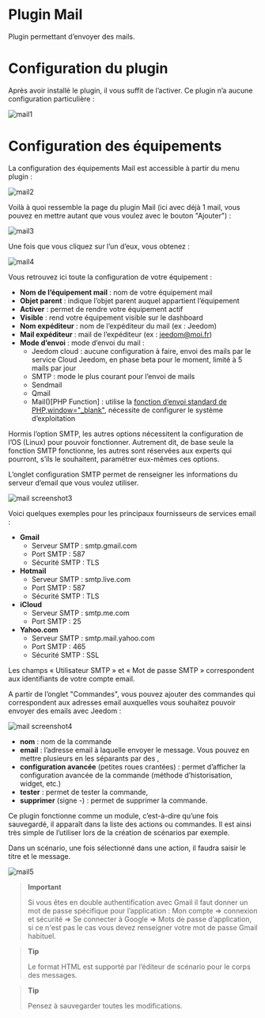 # Plugin Mail

Plugin permettant d’envoyer des mails.

# Configuration du plugin 

Après avoir installé le plugin, il vous suffit de l’activer. Ce plugin n’a aucune configuration particulière :

![mail1](../images/mail1.PNG)

# Configuration des équipements 

La configuration des équipements Mail est accessible à partir du menu plugin :

![mail2](../images/mail2.PNG)

Voilà à quoi ressemble la page du plugin Mail (ici avec déjà 1 mail, vous pouvez en mettre autant que vous voulez avec le bouton "Ajouter") :

![mail3](../images/mail3.PNG)

Une fois que vous cliquez sur l’un d’eux, vous obtenez :

![mail4](../images/mail4.PNG)

Vous retrouvez ici toute la configuration de votre équipement :

-   **Nom de l’équipement mail** : nom de votre équipement mail
-   **Objet parent** : indique l’objet parent auquel appartient l’équipement
-   **Activer** : permet de rendre votre équipement actif
-   **Visible** : rend votre équipement visible sur le dashboard
-   **Nom expéditeur** : nom de l’expéditeur du mail (ex : Jeedom)
-   **Mail expéditeur** : mail de l’expéditeur (ex : <jeedom@moi.fr>)
-   **Mode d’envoi** : mode d’envoi du mail :
    -   Jeedom cloud : aucune configuration à faire, envoi des mails par le service Cloud Jeedom, en phase beta pour le moment, limité à 5 mails par jour
    -   SMTP : mode le plus courant pour l’envoi de mails
    -   Sendmail
    -   Qmail
    -   Mail()\[PHP Function\] : utilise la [fonction d’envoi standard de PHP,window="\_blank"](http://fr.php.net/manual/fr/function.mail.php), nécessite de configurer le système d’exploitation

Hormis l’option SMTP, les autres options nécessitent la configuration de l’OS (Linux) pour pouvoir fonctionner. Autrement dit, de base seule la fonction SMTP fonctionne, les autres sont réservées aux experts qui pourront, s’ils le souhaitent, paramétrer eux-mêmes ces options.

L’onglet configuration SMTP permet de renseigner les informations du serveur d’email que vous voulez utiliser.

![mail screenshot3](../images/mail_screenshot3.jpg)

Voici quelques exemples pour les principaux fournisseurs de services email :

-   **Gmail**
    -   Serveur SMTP : smtp.gmail.com
    -   Port SMTP : 587
    -   Sécurité SMTP : TLS
-   **Hotmail**
    -   Serveur SMTP : smtp.live.com
    -   Port SMTP : 587
    -   Sécurité SMTP : TLS
-   **iCloud**
    -   Serveur SMTP : smtp.me.com
    -   Port SMTP : 25
-   **Yahoo.com**
    -   Serveur SMTP : smtp.mail.yahoo.com
    -   Port SMTP : 465
    -   Sécurité SMTP : SSL

Les champs « Utilisateur SMTP » et « Mot de passe SMTP » correspondent aux identifiants de votre compte email.

A partir de l’onglet "Commandes", vous pouvez ajouter des commandes qui correspondent aux adresses email auxquelles vous souhaitez pouvoir envoyer des emails avec Jeedom :

![mail screenshot4](../images/mail_screenshot4.jpg)

-   **nom** : nom de la commande
-   **email** : l’adresse email à laquelle envoyer le message. Vous pouvez en mettre plusieurs en les séparants par des ,
-   **configuration avancée** (petites roues crantées) : permet     d’afficher la configuration avancée de la commande (méthode     d’historisation, widget, etc.)
-   **tester** : permet de tester la commande,
-   **supprimer** (signe -) : permet de supprimer la commande.

Ce plugin fonctionne comme un module, c’est-à-dire qu’une fois sauvegardé, il apparaît dans la liste des actions ou commandes. Il est ainsi très simple de l’utiliser lors de la création de scénarios par exemple.

Dans un scénario, une fois sélectionné dans une action, il faudra saisir le titre et le message.

![mail5](../images/mail5.jpg)

> **Important**
>
> Si vous êtes en double authentification avec Gmail il faut donner un mot de passe spécifique pour l’application : Mon compte ⇒ connexion et sécurité ⇒ Se connecter à Google ⇒ Mots de passe d’application, si ce n'est pas le cas vous devez renseigner votre mot de passe Gmail habituel.

> **Tip**
>
> Le format HTML est supporté par l’éditeur de scénario pour le corps des messages.

> **Tip**
>
> Pensez à sauvegarder toutes les modifications.
